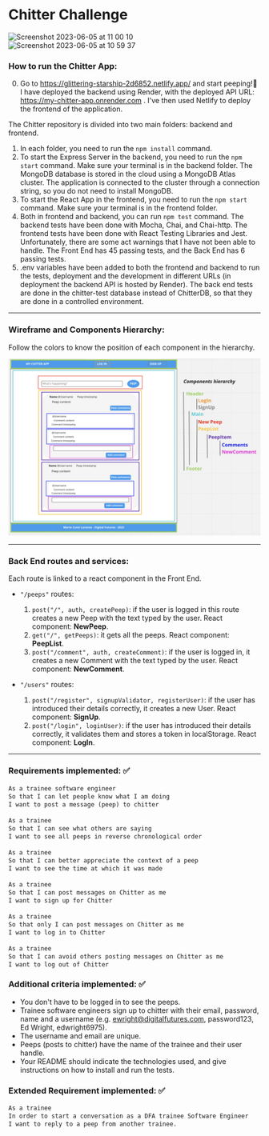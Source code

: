 Chitter Challenge
=================
<img width="790" alt="Screenshot 2023-06-05 at 11 00 10" src="https://github.com/contimarta/Twitter-clone/assets/120254646/94d1f6ac-923d-4b3a-9c7b-850a06a58f5e">
<img width="798" alt="Screenshot 2023-06-05 at 10 59 37" src="https://github.com/contimarta/Twitter-clone/assets/120254646/bb963278-d589-4eca-938e-ed4e52889052">

### How to run the Chitter App:
0. Go to https://glittering-starship-2d6852.netlify.app/ and start peeping!🚀 I have deployed the backend using Render, with the deployed API URL: https://my-chitter-app.onrender.com . I've then used Netlify to deploy the frontend of the application.

The Chitter repository is divided into two main folders: backend and frontend. 

1. In each folder, you need to run the `npm install` command. 
2. To start the Express Server in the backend, you need to run the `npm start` command. Make sure your terminal is in the backend folder. The MongoDB database is stored in the cloud using a MongoDB Atlas cluster. The application is connected to the cluster through a connection string, so you do not need to install MongoDB.
3. To start the React App in the frontend, you need to run the `npm start` command. Make sure your terminal is in the frontend folder.
4. Both in frontend and backend, you can run `npm test` command. The backend tests have been done with Mocha, Chai, and Chai-http. The frontend tests have been done with React Testing Libraries and Jest. Unfortunately, there are some act warnings that I have not been able to handle. The Front End has 45 passing tests, and the Back End has 6 passing tests.
5. .env variables have been added to both the frontend and backend to run the tests, deployment and the development in different URLs (in deployment the backend API is hosted by Render). The back end tests are done in the chitter-test database instead of ChitterDB, so that they are done in a controlled environment. 
_______

### Wireframe and Components Hierarchy:

Follow the colors to know the position of each component in the hierarchy.

![Chitter mockup](/wireframe.png)
______

### Back End routes and services:

Each route is linked to a react component in the Front End.

- `"/peeps"` routes: 
    1. `post("/", auth, createPeep)`: if the user is logged in this route creates a new Peep with the text typed by the user. React component: **NewPeep**.
    2. `get("/", getPeeps)`: it gets all the peeps. React component: **PeepList**.
    3. `post("/comment", auth, createComment)`: if the user is logged in, it creates a new Comment with the text typed by the user. React component: **NewComment**.

- `"/users"` routes:
    1. `post("/register", signupValidator, registerUser)`: if the user has introduced their details correctly, it creates a new User. React component: **SignUp**.
    2. `post("/login", loginUser)`: if the user has introduced their details correctly, it validates them and stores a token in localStorage. React component: **LogIn**.

__________
### Requirements implemented: ✅
```
As a trainee software engineer
So that I can let people know what I am doing  
I want to post a message (peep) to chitter 

As a trainee
So that I can see what others are saying  
I want to see all peeps in reverse chronological order 

As a trainee
So that I can better appreciate the context of a peep
I want to see the time at which it was made 

As a trainee
So that I can post messages on Chitter as me
I want to sign up for Chitter 

As a trainee
So that only I can post messages on Chitter as me
I want to log in to Chitter 

As a trainee
So that I can avoid others posting messages on Chitter as me
I want to log out of Chitter 
```

### Additional criteria implemented: ✅


* You don't have to be logged in to see the peeps. 
* Trainee software engineers sign up to chitter with their email, password, name and a username (e.g. ewright@digitalfutures.com, password123, Ed Wright, edwright6975). 
* The username and email are unique. 
* Peeps (posts to chitter) have the name of the trainee and their user handle. 
* Your README should indicate the technologies used, and give instructions on how to install and run the tests. 

### Extended Requirement implemented: ✅

```
As a trainee
In order to start a conversation as a DFA trainee Software Engineer
I want to reply to a peep from another trainee. 
```




